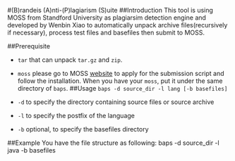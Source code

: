 #(B)randeis (A)nti-(P)lagiarism (S)uite 
##Introduction
This tool is using MOSS from Standford University as plagiarsim detection engine and developed by Wenbin Xiao to automatically 
unpack archive files(recursively if necessary), process test files and basefiles then submit to MOSS.

##Prerequisite

* `tar` that can unpack `tar.gz` and `zip`.
* `moss` please go to MOSS [website](http://theory.stanford.edu/~aiken/moss/) to apply for the submission script and follow the installation. 
When you have your `moss`, put it under the same directory of `baps`.
##Usage
`baps -d source_dir -l lang [-b basefiles]`

* `-d` to specify the directory containing source files or source archive
* `-l` to specify the postfix of the language
* `-b` optional, to specify the basefiles directory 

##Example
You have the file structure as following:
    baps -d source_dir -l java -b basefiles
